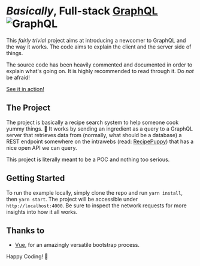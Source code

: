 # _Basically_, Full-stack [GraphQL](http://graphql.org/) ![GraphQL](https://avatars0.githubusercontent.com/u/12972006?v=4&s=30)

This _fairly trivial_ project aims at introducing a newcomer to GraphQL and the way it works. The code aims to explain the client and the server side of things.

The source code has been heavily commented and documented in order to explain what's going on. It is highly recommended to read through it. Do _not_ be afraid!

[See it in action!](https://basically-fullstack-graphql-eljaqqjheh.now.sh/)

## The Project
The project is basically a recipe search system to help someone cook yummy things. 🍜 It works by sending an ingredient as a query to a GraphQL server that retrieves data from (normally, what should be a database) a REST endpoint somewhere on the intrawebs (read: [RecipePuppy](http://www.recipepuppy.com/about/api/)) that has a nice open API we can query.

This project is literally meant to be a POC and nothing too serious.

## Getting Started

To run the example locally, simply clone the repo and run `yarn install`, then `yarn start`. The project will be accessible under `http://localhost:4000`. Be sure to inspect the network requests for more insights into how it all works.

## Thanks to
* [Vue](https://vuejs.org/), for an amazingly versatile bootstrap process.

Happy Coding! 🎉
